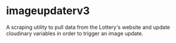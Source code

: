 # imageupdaterv3
A scraping utility to pull data from the Lottery's website and update cloudinary variables in order to trigger an image update.
